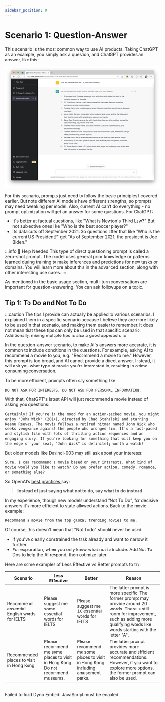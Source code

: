 ```yaml
---
sidebar_position: 0
---
```


# Scenario 1: Question-Answer

<head>
  <script defer="defer" src="https://embed.trydyno.com/embedder.js"></script>
  <link href="https://embed.trydyno.com/embedder.css" rel="stylesheet" />
</head>

This scenario is the most common way to use AI products. Taking ChatGPT as an example, you simply ask a question, and ChatGPT provides an answer, like this:

![Q&AExample.png](./assets/Q%26AExample.png)

For this scenario, prompts just need to follow the basic principles I covered earlier. But note different AI models have different strengths, so prompts may need tweaking per model. Also, current AI can't do everything - no prompt optimization will get an answer for some questions. For ChatGPT:

- It's better at factual questions, like "What is Newton's Third Law?" But not subjective ones like "Who is the best soccer player?"
- Its data cuts off September 2021. So questions after that like "Who is the current US President?" get "As of September 2021, the president is Joe Biden."

:::info 🔴 Help Needed
This type of direct questioning prompt is called a zero-shot prompt. The model uses general prior knowledge or patterns learned during training to make inferences and predictions for new tasks or domains. You will learn more about this in the advanced section, along with other interesting use cases.
:::

As mentioned in the basic usage section, multi-turn conversations are important for question-answering. You can ask followups on a topic.

## Tip 1: To Do and Not To Do

:::caution
The tips I provide can actually be applied to various scenarios. I explained them in a specific scenario because I believe they are more likely to be used in that scenario, and making them easier to remember. It does not mean that these tips can only be used in that specific scenario. Additionally, mixing multiple tips is also a good approach.
:::

In the question-answer scenario, to make AI's answers more accurate, it is common to include conditions in the questions. For example, asking AI to recommend a movie to you, e.g. "Recommend a movie to me." However, this prompt is too broad, and AI cannot provide a direct answer. Instead, it will ask you what type of movie you're interested in, resulting in a time-consuming conversation.

To be more efficient, prompts often say something like:

```other
DO NOT ASK FOR INTERESTS. DO NOT ASK FOR PERSONAL INFORMATION.
```

With that, ChatGPT's latest API will just recommend a movie instead of asking you questions:

```other
Certainly! If you're in the mood for an action-packed movie, you might enjoy "John Wick" (2014), directed by Chad Stahelski and starring Keanu Reeves. The movie follows a retired hitman named John Wick who seeks vengeance against the people who wronged him. It's a fast-paced and stylish film with lots of thrilling action sequences and an engaging story. If you're looking for something that will keep you on the edge of your seat, "John Wick" is definitely worth a watch!
```

But older models like Davinci-003 may still ask about your interests:

```other
Sure, I can recommend a movie based on your interests. What kind of movie would you like to watch? Do you prefer action, comedy, romance, or something else?
```

So OpenAI's [best practices ](https://help.openai.com/en/articles/6654000-best-practices-for-prompt-engineering-with-openai-api)say:

> **Instead of just saying what not to do, say what to do instead.**

In my experience, though new models understand "Not To Do", for decisive answers it's more efficient to state allowed actions. Back to the movie example:

```other
Recommend a movie from the top global trending movies to me.
```

Of course, this doesn't mean that "Not Todo" should never be used:

- If you've clearly constrained the task already and want to narrow it further.
- For exploration, when you only know what not to include. Add Not To Dos to help the AI respond, then optimize later.

Here are some examples of Less Effective vs Better prompts to try:

| Scenario                                    | Less Effective                                                                   | Better                                                                           | Reason                                                                                                                                                                                                |
| ------------------------------------------- | -------------------------------------------------------------------------------- | -------------------------------------------------------------------------------- | ----------------------------------------------------------------------------------------------------------------------------------------------------------------------------------------------------- |
| Recommend essential English words for IELTS | Please suggest me some essential words for IELTS                                 | Please suggest me 10 essential words for IELTS                                   | The latter prompt is more specific. The former prompt may provide around 20 words. There is still room for improvement, such as adding more qualifying words like words starting with the letter "A". |
| Recommended places to visit in Hong Kong    | Please recommend me some places to visit in Hong Kong. Do not recommend museums. | Please recommend me some places to visit in Hong Kong including amusement parks. | The latter prompt provides more accurate and efficient recommendations. However, if you want to explore more options, the former prompt can also be used.                                             |

<br/>

<div trydyno-embed="" openai-model="text-davinci-003" initial-prompt="Please suggest me some essential words for IELTS" initial-response="1. Essential: important, necessary, required, indispensable, vital
1. Important: critical, significant, major, key, essential
2. Necessary: essential, required, indispensable, mandatory, needful
3. Required: necessary, essential, mandatory, needed, called for
4. Indispensable: essential, necessary, vital, critical, required" max-tokens="256" box-rows="3" model-temp="0.7" top-p="1">
    <noscript>Failed to load Dyno Embed: JavaScript must be enabled</noscript>
</div>

